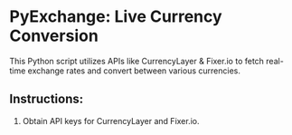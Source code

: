 # PyExchange: Live Currency Conversion

This Python script utilizes APIs like CurrencyLayer & Fixer.io to fetch real-time exchange rates and convert between various currencies.

## Instructions:

1. Obtain API keys for CurrencyLayer and Fixer.io.

